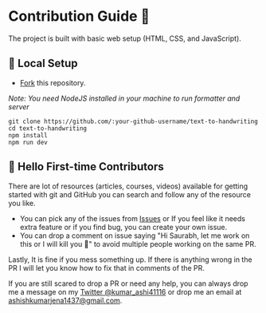 # Contribution Guide 🌻

The project is built with basic web setup (HTML, CSS, and JavaScript).

## 🐨 Local Setup

- [Fork](https://github.com/Ashishkumar448/text-to-handwriting/fork) this repository.

*Note: You need NodeJS installed in your machine to run formatter and server*

```
git clone https://github.com/:your-github-username/text-to-handwriting
cd text-to-handwriting
npm install
npm run dev
```

## 🤗 Hello First-time Contributors

There are lot of resources (articles, courses, videos) available for getting started with git and GitHub you can search and follow any of the resource you like.

- You can pick any of the issues from [Issues](https://github.com/Ashishkumar448/text-to-handwriting/issues) or If you feel like it needs extra feature or if you find bug, you can create your own issue.
- You can drop a comment on issue saying "Hi Saurabh, let me work on this or I will kill you 🔪" to avoid multiple people working on the same PR.

Lastly, It is fine if you mess something up. If there is anything wrong in the PR I will let you know how to fix that in comments of the PR.

If you are still scared to drop a PR or need any help, you can always drop me a message on my [Twitter @kumar_ashi41116](https://x.com/kumar_ashi41116) or drop me an email at ashishkumarjena1437@gmail.com.
